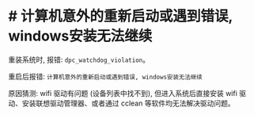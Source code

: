 # # 计算机意外的重新启动或遇到错误, windows安装无法继续

重装系统时, 报错: `dpc_watchdog_violation`。

重启后报错: `计算机意外的重新启动或遇到错误, windows安装无法继续`

原因猜测: wifi 驱动有问题 (设备列表中找不到), 但进入系统后直接安装 wifi 驱动、安装联想驱动管理器、或者通过 cclean 等软件均无法解决驱动问题。
<!--stackedit_data:
eyJoaXN0b3J5IjpbLTIxNTcwNTQyOF19
-->